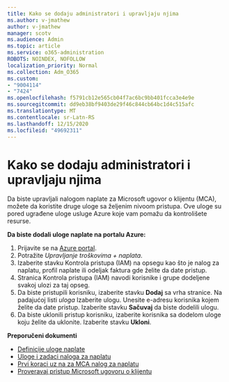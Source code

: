 ```yaml
---
title: Kako se dodaju administratori i upravljaju njima
ms.author: v-jmathew
author: v-jmathew
manager: scotv
ms.audience: Admin
ms.topic: article
ms.service: o365-administration
ROBOTS: NOINDEX, NOFOLLOW
localization_priority: Normal
ms.collection: Adm_O365
ms.custom:
- "9004114"
- "7424"
ms.openlocfilehash: f5791cb12e565cb04f7ac6bc9bb401fcca3e4e9e
ms.sourcegitcommit: dd9eb38bf9403de29f46c844cb64bc1d4c515afc
ms.translationtype: MT
ms.contentlocale: sr-Latn-RS
ms.lasthandoff: 12/15/2020
ms.locfileid: "49692311"
---
```

# <a name="how-to-add-and-manage-admins---mca-flcl"></a>Kako se dodaju administratori i upravljaju njima

Da biste upravljali nalogom naplate za Microsoft ugovor o klijentu (MCA), možete da koristite druge uloge sa željenim nivoom pristupa. Ove uloge su pored ugrađene uloge usluge Azure koje vam pomažu da kontrolišete resurse.

**Da biste dodali uloge naplate na portalu Azure:**

1. Prijavite se na [Azure portal](https://portal.azure.com/).
2. Potražite *Upravljanje troškovima + naplata*.
3. Izaberite stavku Kontrola pristupa (IAM) na opsegu kao što je nalog za naplatu, profil naplate ili odeljak faktura gde želite da date pristup.
4. Stranica Kontrola pristupa (IAM) navodi korisnike i grupe dodeljene svakoj ulozi za taj opseg.
5. Da biste pristupili korisniku, izaberite stavku **Dodaj** sa vrha stranice. Na padajućoj listi *uloga* Izaberite ulogu. Unesite e-adresu korisnika kojem želite da date pristup. Izaberite stavku **Sačuvaj** da biste dodelili ulogu.
6. Da biste uklonili pristup korisniku, izaberite korisnika sa dodelom uloge koju želite da uklonite. Izaberite stavku **Ukloni**.

**Preporučeni dokumenti**

- [Definicije uloge naplate](https://docs.microsoft.com/azure/cost-management-billing/manage/understand-mca-roles)
- [Uloge i zadaci naloga za naplatu](https://docs.microsoft.com/azure/cost-management-billing/manage/understand-mca-roles#billing-account-roles-and-tasks)
- [Prvi koraci uz na za MCA nalog za naplatu](https://docs.microsoft.com/azure/cost-management-billing/understand/mca-overview)
- [Proveravaj pristup Microsoft ugovoru o klijentu](https://docs.microsoft.com/azure/cost-management-billing/manage/change-credit-card?WT.mc_id=Portal-Microsoft_Azure_Support%22%20%5Cl%20%22manage-credit-cards-for-a-microsoft-customer-agreement%22%20%5Ct%20%22_blank#check-the-type-of-your-account)
